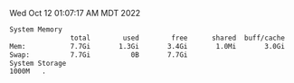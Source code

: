 Wed Oct 12 01:07:17 AM MDT 2022
```bash
System Memory
               total        used        free      shared  buff/cache   available
Mem:           7.7Gi       1.3Gi       3.4Gi       1.0Mi       3.0Gi       6.2Gi
Swap:          7.7Gi          0B       7.7Gi
System Storage
1000M	.
```
```bash
